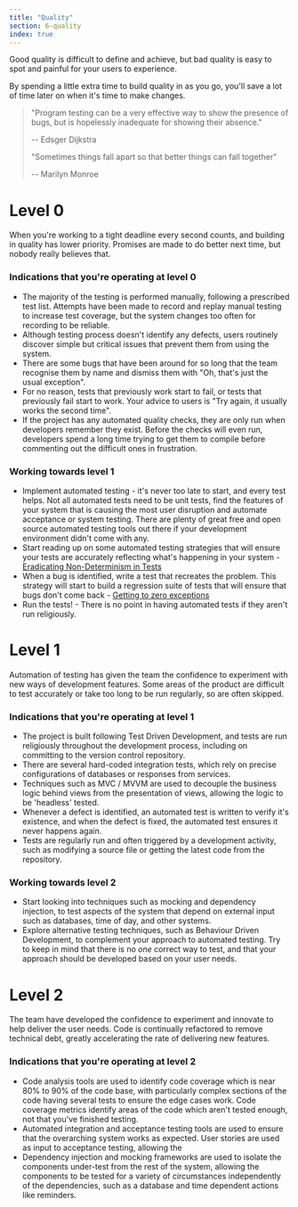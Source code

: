 ```yaml
---
title: "Quality"
section: 6-quality
index: true
---
```


Good quality is difficult to define and achieve, but bad quality is easy to spot and painful for your users to experience.

By spending a little extra time to build quality in as you go, you'll save a lot of time later on when it's time to make changes.

>"Program testing can be a very effective way to show the presence of bugs,
>but is hopelessly inadequate for showing their absence."
>
> -- Edsger Dijkstra
>
>
>"Sometimes things fall apart so that better things can fall together"
>
> -- Marilyn Monroe


# Level 0

When you're working to a tight deadline every second counts, and building in quality has lower priority. Promises are made to do better next time, but nobody really believes that.

### Indications that you're operating at level 0

- The majority of the testing is performed manually, following a prescribed test list. Attempts have been made to record and replay manual testing to increase test coverage, but the system changes too often for recording to be reliable.
- Although testing process doesn't identify any defects, users routinely discover simple but critical issues that prevent them from using the system.
- There are some bugs that have been around for so long that the team recognise them by name and dismiss them with "Oh, that's just the usual exception".
- For no reason, tests that previously work start to fail, or tests that previously fail start to work. Your advice to users is "Try again, it usually works the second time".
- If the project has any automated quality checks, they are only run when developers remember they exist. Before the checks will even run, developers spend a long time trying to get them to compile before commenting out the difficult ones in frustration.


### Working towards level 1

- Implement automated testing - it's never too late to start, and every test helps. Not all automated tests need to be unit tests, find the features of your system that is causing the most user disruption and automate acceptance or system testing. There are plenty of great free and open source automated testing tools out there if your development environment didn't come with any.
- Start reading up on some automated testing strategies that will ensure your tests are accurately reflecting what's happening in your system - [Eradicating Non-Determinism in Tests](http://martinfowler.com/articles/nonDeterminism.html)
- When a bug is identified, write a test that recreates the problem. This strategy will start to build a regression suite of tests that will ensure that bugs don't come back - [Getting to zero exceptions](http://yellerapp.com/posts/2015-06-01-getting-to-exception-zero.html)
- Run the tests! - There is no point in having automated tests if they aren't run religiously.

# Level 1

Automation of testing has given the team the confidence to experiment with new ways of development features. Some areas of the product are difficult to test accurately or take too long to be run regularly, so are often skipped.

### Indications that you're operating at level 1

- The project is built following Test Driven Development, and tests are run religiously throughout the development process, including on committing to the version control repository.
- There are several hard-coded integration tests, which rely on precise configurations of databases or responses from services.
- Techniques such as MVC /  MVVM are used to decouple the business logic behind views from the presentation of views, allowing the logic to be 'headless' tested.
- Whenever a defect is identified, an automated test is written to verify it's existence, and when the defect is fixed, the automated test ensures it never happens again.
- Tests are regularly run and often triggered by a development activity, such as modifying a source file or getting the latest code from the repository.


### Working towards level 2

- Start looking into techniques such as mocking and dependency injection, to test aspects of the system that depend on external input such as databases, time of day, and other systems.
- Explore alternative testing techniques, such as Behaviour Driven Development, to complement your approach to automated testing. Try to keep in mind that there is no _one_ correct way to test, and that your approach should be developed based on your user needs.

# Level 2

The team have developed the confidence to experiment and innovate to help deliver the user needs. Code is continually refactored to remove technical debt, greatly accelerating the rate of delivering new features.

### Indications that you're operating at level 2

- Code analysis tools are used to identify code coverage which is near 80% to 90% of the code base, with particularly complex sections of the code having several tests to ensure the edge cases work. Code coverage metrics identify areas of the code which aren't tested enough, not that you've finished testing. 
- Automated integration and acceptance testing tools are used to ensure that the overarching system works as expected. User stories are used as input to acceptance testing, allowing the
-  Dependency injection and mocking frameworks are used to isolate the components under-test from the rest of the system, allowing the components to be tested for a variety of circumstances independently of the dependencies, such as a database and time dependent actions like reminders.
